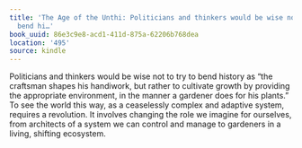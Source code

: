 ```yaml
---
title: 'The Age of the Unthi: Politicians and thinkers would be wise not to try to
  bend hi…'
book_uuid: 86e3c9e8-acd1-411d-875a-62206b768dea
location: '495'
source: kindle
---
```


Politicians and thinkers would be wise not to try to bend history as “the craftsman shapes his handiwork, but rather to cultivate growth by providing the appropriate environment, in the manner a gardener does for his plants.” To see the world this way, as a ceaselessly complex and adaptive system, requires a revolution. It involves changing the role we imagine for ourselves, from architects of a system we can control and manage to gardeners in a living, shifting ecosystem.